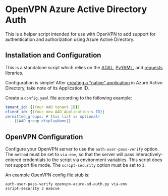 
OpenVPN Azure Active Directory Auth
===================================

This is a helper script intended for use with OpenVPN to add support for authentication
and authorization using Azure Active Directory.

Installation and Configuration
------------------------------

This is a standalone script which relies on the [ADAL](https://github.com/AzureAD/azure-activedirectory-library-for-python), [PyYAML](http://pyyaml.org), and [requests](http://docs.python-requests.org/en/master/) libraries.

Configuration is simple! After [creating a "native" application](https://docs.microsoft.com/en-us/azure/active-directory/develop/active-directory-integrating-applications#adding-an-application) in Azure Active Directory, take note of its Application ID.

Create a `config.yaml` file according to the following example:

```yaml
tenant_id: {{Your AAD tenant ID}}
client_id: {{Your new AAD Application's ID}}
permitted_groups: # this list is optional!
  - {{AAD group displayName}}
```

OpenVPN Configuration
---------------------

Configure your OpenVPN server to use the `auth-user-pass-verify` option. The `method` must be set to `via-env`, so that the server will pass interactively-entered credentials to the script via environment variables. This script does not support file mode. The `script-security` option must be set to `3`.

An example OpenVPN config file stub is:
```
auth-user-pass-verify openvpn-azure-ad-auth.py via-env
script-security 3 execve
```
